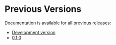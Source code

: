 # Previous Versions

Documentation is available for all previous releases:

* [Development version](../current/)
* [0.1.0](../current/)
